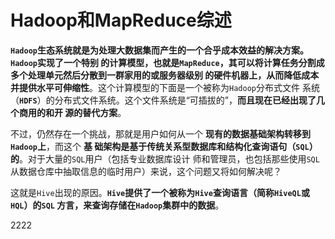 Hadoop和MapReduce综述
=================================================================================
**`Hadoop`生态系统就是为处理大数据集而产生的一个合乎成本效益的解决方案。`Hadoop`实现了一个特别
的计算模型，也就是`MapReduce`，其可以将计算任务分割成多个处理单元然后分散到一群家用的或服务器级别
的硬件机器上，从而降低成本并提供水平可伸缩性**。这个计算模型的下面是一个被称为`Hadoop`分布式文件
系统（**`HDFS`**）的分布式文件系统。这个文件系统是“可插拔的”，**而且现在已经出现了几个商用的和开
源的替代方案**。

不过，仍然存在一个挑战，那就是用户如何从一个 **现有的数据基础架构转移到`Hadoop`上**，而这个 **基
础架构是基于传统关系型数据库和结构化查询语句（`SQL`）的**。对于大量的`SQL`用户（包括专业数据库设计
师和管理员，也包括那些使用`SQL`从数据仓库中抽取信息的临时用户）来说，这个问题又将如何解决呢？

这就是`Hive`出现的原因。**`Hive`提供了一个被称为`Hive`查询语言（简称`HiveQL`或`HQL`）的`SQL`
方言，来查询存储在`Hadoop`集群中的数据**。




































































































2222
